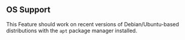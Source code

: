 ## OS Support

This Feature should work on recent versions of Debian/Ubuntu-based distributions with the `apt` package manager installed.
